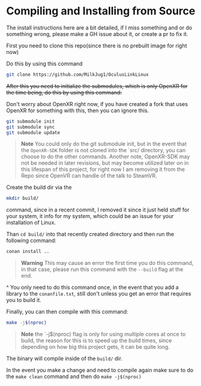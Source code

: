 # Compiling and Installing from Source

The install instructions here are a bit detailed, if I miss something and or do something wrong, please make a GH issue about it, or create a pr to fix it.

First you need to clone this repo(since there is no prebuilt image for right now)

Do this by using this command

```sh
git clone https://github.com/MilkJug1/OculusLinkLinux
```

~~After this you need to initialize the submodules, which is only OpenXR for the time being, do this by using this command:~~

Don't worry about OpenXR right now, if you have created a fork that uses OpenXR for something with this, then you can ignore this.

```sh
git submodule init 
git submodule sync 
git submodule update 
```

> **Note**
> You could only do the git submodule init, but in the event that the `OpenXR-SDK` folder is not cloned into the `src/ directory, you can choose to do the other commands.
> Another note, OpenXR-SDK may not be needed in later revisions, but may become utilized later on in this lifespan of this project, for right now I am removing it from the Repo since OpenVR can handle of the talk to SteamVR.

Create the build dir via the

```sh
mkdir build/
```

command, since in a recent commit, I removed it since it just held stuff for your system, it info for my system, which could be an issue for your installation of Linux.


Than `cd build/` into that recently created directory and then run the following command:

```sh
conan install .. 
```

> **Warning**
> This may cause an error the first time you do this command, in that case, please run this command with the `--build` flag at the end.

^ You only need to do this command once, in the event that you add a library to the `conanfile.txt`, still don't unless you get an error that requires you to build it.

Finally, you can then compile with this command:

```sh
make -j$(nproc) 
```

> **Note**
> the `-j$(nproc) flag is only for using multiple cores at once to build, the reason for this is to speed up the build times, since depending on how big this project gets, it can be quite long.

The binary will compile inside of the `build/` dir.

In the event you make a change and need to compile again make sure to do the `make clean` command and then do `make -j$(nproc)`
